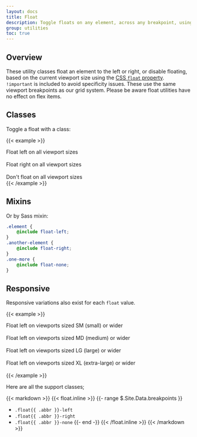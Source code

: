 ```yaml
---
layout: docs
title: Float
description: Toggle floats on any element, across any breakpoint, using our responsive float utilities.
group: utilities
toc: true
---
```


## Overview

These utility classes float an element to the left or right, or disable floating, based on the current viewport size using the [CSS `float` property](https://developer.mozilla.org/en-US/docs/Web/CSS/float). `!important` is included to avoid specificity issues. These use the same viewport breakpoints as our grid system. Please be aware float utilities have no effect on flex items.

## Classes

Toggle a float with a class:

{{< example >}}

<div class="float-left">Float left on all viewport sizes</div><br>
<div class="float-right">Float right on all viewport sizes</div><br>
<div class="float-none">Don't float on all viewport sizes</div>
{{< /example >}}

## Mixins

Or by Sass mixin:

```scss
.element {
	@include float-left;
}
.another-element {
	@include float-right;
}
.one-more {
	@include float-none;
}
```

## Responsive

Responsive variations also exist for each `float` value.

{{< example >}}

<div class="float-sm-left">Float left on viewports sized SM (small) or wider</div><br>
<div class="float-md-left">Float left on viewports sized MD (medium) or wider</div><br>
<div class="float-lg-left">Float left on viewports sized LG (large) or wider</div><br>
<div class="float-xl-left">Float left on viewports sized XL (extra-large) or wider</div><br>
{{< /example >}}

Here are all the support classes;

{{< markdown >}}
{{< float.inline >}}
{{- range $.Site.Data.breakpoints }}

- `.float{{ .abbr }}-left`
- `.float{{ .abbr }}-right`
- `.float{{ .abbr }}-none`
  {{- end -}}
  {{< /float.inline >}}
  {{< /markdown >}}
